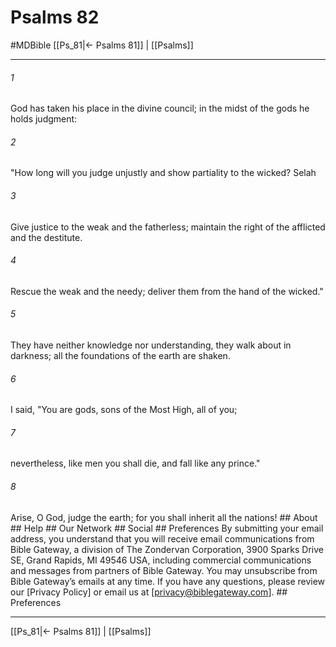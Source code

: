 # Psalms 82
#MDBible
[[Ps_81|← Psalms 81]] | [[Psalms]]

***






###### 1 


God has taken his place in the divine council; in the midst of the gods he holds judgment: 





###### 2 


"How long will you judge unjustly and show partiality to the wicked? Selah 





###### 3 


Give justice to the weak and the fatherless; maintain the right of the afflicted and the destitute. 





###### 4 


Rescue the weak and the needy; deliver them from the hand of the wicked." 





###### 5 


They have neither knowledge nor understanding, they walk about in darkness; all the foundations of the earth are shaken. 





###### 6 


I said, "You are gods, sons of the Most High, all of you; 





###### 7 


nevertheless, like men you shall die, and fall like any prince." 





###### 8 


Arise, O God, judge the earth; for you shall inherit all the nations! ## About ## Help ## Our Network ## Social ## Preferences By submitting your email address, you understand that you will receive email communications from Bible Gateway, a division of The Zondervan Corporation, 3900 Sparks Drive SE, Grand Rapids, MI 49546 USA, including commercial communications and messages from partners of Bible Gateway. You may unsubscribe from Bible Gateway&rsquo;s emails at any time. If you have any questions, please review our [Privacy Policy] or email us at [privacy@biblegateway.com]. ## Preferences

***

[[Ps_81|← Psalms 81]] | [[Psalms]]
